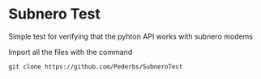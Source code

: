 # Subnero Test
Simple test for verifying that the pyhton API works with subnero modems

Import all the files with the command

	git clone https://github.com/Pederbs/SubneroTest
